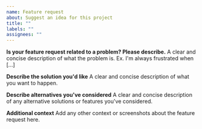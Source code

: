 ```yaml
---
name: Feature request
about: Suggest an idea for this project
title: ""
labels: ""
assignees: ""
---
```


<!--

Replace the information below each header with information for your feature request
Using this template will help us quickly and easily find a way to implement your request or to explain why it isn't possible in node-groupme

-->

**Is your feature request related to a problem? Please describe.**
A clear and concise description of what the problem is. Ex. I'm always frustrated when [...]

**Describe the solution you'd like**
A clear and concise description of what you want to happen.

**Describe alternatives you've considered**
A clear and concise description of any alternative solutions or features you've considered.

**Additional context**
Add any other context or screenshots about the feature request here.
